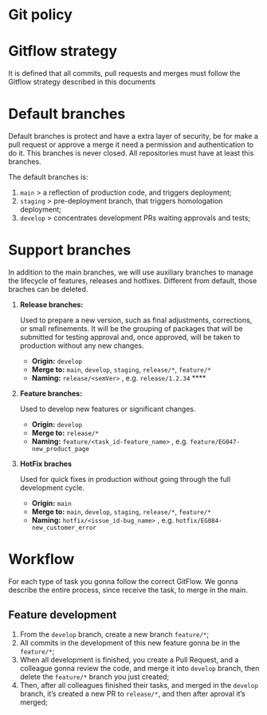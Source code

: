 # Git policy

# Gitflow strategy

It is defined that all commits, pull requests and merges must follow the Gitflow strategy described in this documents

# Default branches

Default branches is protect and have a extra layer of security, be for make a pull request or approve a merge it need a permission and authentication to do it. This branches is never closed. All repositories must have at least this branches.

The default branches is:

1. `main` > a reflection of production code, and triggers deployment;
2. `staging` > pre-deployment branch, that triggers homologation deployment;
3. `develop` > concentrates development PRs waiting approvals and tests;

# Support branches

In addition to the main branches, we will use auxiliary branches to manage the lifecycle of features, releases and hotfixes. Different from default, those braches can be deleted.

1. **Release branches:**
    
    Used to prepare a new version, such as final adjustments, corrections, or small refinements. It will be the grouping of packages that will be submitted for testing approval and, once approved, will be taken to production without any new changes.
    
    - **Origin:** `develop`
    - **Merge to:** `main`, `develop`, `staging`, `release/*`, `feature/*`
    - **Naming:** `release/<semVer>` , e.g. `release/1.2.34` ****
2. **Feature branches:**
    
    Used to develop new features or significant changes.
    
    - **Origin:** `develop`
    - **Merge to:**  `release/*`
    - **Naming:** `feature/<task_id-feature_name>` , e.g. `feature/EG047-new_product_page`
3. **HotFix braches**
    
    Used for quick fixes in production without going through the full development cycle.
    
    - **Origin:** `main`
    - **Merge to:** `main`, `develop`, `staging`, `release/*`, `feature/*`
    - **Naming:** `hotfix/<issue_id-bug_name>` , e.g. `hotfix/EG084-new_customer_error`

# Workflow

For each type of task you gonna follow the correct GitFlow. We gonna describe the entire process, since receive the task, to merge in the main.

## Feature development

1. From the `develop` branch, create a new branch `feature/*`;
2. All commits in the development of this new feature gonna be in the `feature/*`;
3. When all development is finished, you create a Pull Request, and a colleague gonna review the code, and merge it into `develop` branch, then delete the `feature/*` branch you just created;
4. Then, after all colleagues finished their tasks, and merged in the `develop` branch, it’s created a new PR to `release/*`, and then after aproval it’s merged;